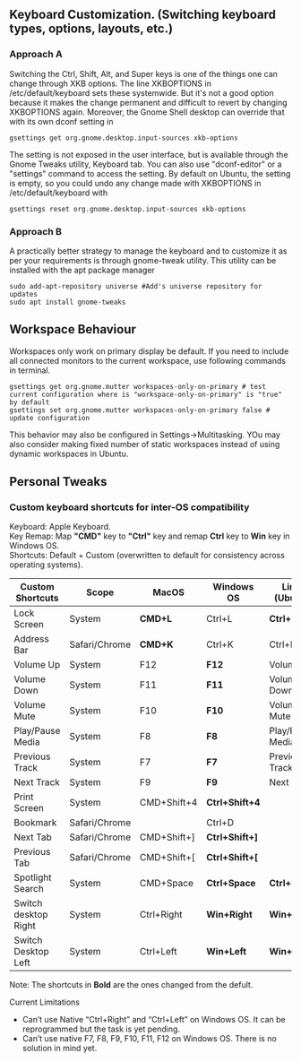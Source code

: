 ## Keyboard Customization. (Switching keyboard types, options, layouts, etc.)

### Approach A
Switching the Ctrl, Shift, Alt, and Super keys is one of the things one can change through XKB options. The line XKBOPTIONS in /etc/default/keyboard sets these systemwide. But it's not a good option because it makes the change permanent and difficult to revert by changing XKBOPTIONS again. Moreover, the Gnome Shell desktop can override that with its own dconf setting in 
``` shell
gsettings get org.gnome.desktop.input-sources xkb-options
```
The setting is not exposed in the user interface, but is available through the Gnome Tweaks utility, Keyboard tab. You can also use "dconf-editor" or a "settings" command to access the setting.
By default on Ubuntu, the setting is empty, so you could undo any change made with XKBOPTIONS in /etc/default/keyboard  with
``` shell
gsettings reset org.gnome.desktop.input-sources xkb-options
```

### Approach B
A practically better strategy to manage the keyboard and to customize it as per your requirements is through gnome-tweak utility. This utility can be installed with the apt package manager

``` shell
sudo add-apt-repository universe #Add's universe repository for updates
sudo apt install gnome-tweaks
```
## Workspace Behaviour
Workspaces only work on primary display be default. If you need to include all connected monitors to the current workspace, use following commands in terminal.
``` shell
gsettings get org.gnome.mutter workspaces-only-on-primary # test current configuration where is "workspace-only-on-primary" is "true" by default
gsettings set org.gnome.mutter workspaces-only-on-primary false # update configuration
```
This behavior may also be configured in Settings->Multitasking. YOu may also consider making fixed number of static workspaces instead of using dynamic workspaces in Ubuntu.


## Personal Tweaks

### Custom keyboard shortcuts for inter-OS compatibility

Keyboard: Apple Keyboard.  
Key Remap: Map **"CMD"** key to **"Ctrl"** key and remap **Ctrl** key to **Win** key in Windows OS.  
Shortcuts: Default + Custom (overwritten to default for consistency across operating systems).  

| Custom Shortcuts | Scope | MacOS | Windows OS | Linux (Ubuntu) | Remark |
|-|-|-|-|-|-|
|Lock Screen	| System	| **CMD+L**	| Ctrl+L |	**Ctrl+L**	| Consistent |
| Address Bar |	Safari/Chrome |	**CMD+K** |	Ctrl+K |	Ctrl+K |	Consistent |
|Volume Up	|System|	F12|	**F12**|	Volume Up|	Consistent|
|Volume Down|	System|	F11|	**F11**|	Volume Down|	Consistent|
|Volume Mute|	System|	F10	| **F10**	|Volume Mute|	Consistent|
|Play/Pause Media	| System|	F8	|**F8**|	Play/Pause Media|	Consistent|
|Previous Track|	System|	F7|	**F7**|	Previous Track|	Consistent|
|Next Track	|System	|F9| **F9** |	Next Track|	Consistent|
|Print Screen|	System|	CMD+Shift+4|	**Ctrl+Shift+4**	|||	
|Bookmark	|Safari/Chrome|		|Ctrl+D		|||
|Next Tab|	Safari/Chrome|	CMD+Shift+]	| **Ctrl+Shift+]**	|||	
|Previous Tab|	Safari/Chrome	|CMD+Shift+[|	**Ctrl+Shift+[**	|||	
|Spotlight Search|	System|	CMD+Space|	**Ctrl+Space** |	**Ctrl+Space** |	Consistent|
|Switch desktop Right|	System|	Ctrl+Right|	**Win+Right**	| **Win+Right** |	Consistent|
|Switch Desktop Left|	System	|Ctrl+Left|	**Win+Left** |	**Win+Left**	|Consistent|  

Note: The shortcuts in **Bold** are the ones changed from the defult.

Current Limitations
- Can’t use Native “Ctrl+Right” and “Ctrl+Left” on Windows OS. It can be reprogrammed but the task is yet pending.
- Can’t use native F7, F8, F9, F10, F11, F12 on Windows OS. There is no solution in mind yet.  
